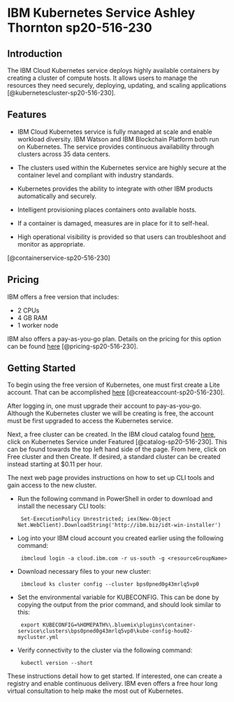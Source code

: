 # IBM Kubernetes Service Ashley Thornton sp20-516-230

## Introduction

The IBM Cloud Kubernetes service deploys highly available containers by
 creating a cluster of compute hosts. It allows users to manage the resources
  they need securely, deploying, updating, and scaling applications 
  [@kubernetescluster-sp20-516-230].
  
## Features

* IBM Cloud Kubernetes service is fully managed at scale and enable workload
 diversity. IBM Watson and IBM Blockchain Platform both run on Kubernetes. The 
 service provides continuous availability through clusters across 35 data
 centers.
 
* The clusters used within the Kubernetes service are highly secure at the
 container level and compliant with industry standards.
 
* Kubernetes provides the ability to integrate with other IBM products
 automatically and securely.
  
* Intelligent provisioning places containers onto available hosts.
 
* If a container is damaged, measures are in place for it to self-heal.
 
* High operational visibility is provided so that users can troubleshoot and
 monitor as appropriate.
  
[@containerservice-sp20-516-230]
 
## Pricing
 
IBM offers a free version that includes:
* 2 CPUs
* 4 GB RAM
* 1 worker node
 
IBM also offers a pay-as-you-go plan. Details on the pricing for this option
 can be found [here](https://www.ibm.com/cloud/container-service/pricing
 ) [@pricing-sp20-516-230].
  
## Getting Started

To begin using the free version of Kubernetes, one must first create a Lite
 account. That can be accomplished [here](https://www.ibm.com/cloud/free
 ) [@createaccount-sp20-516-230].

After logging in, one must upgrade their account to pay-as-you-go. Although
 the Kubernetes cluster we will be creating is free, the account must be
  first upgraded to access the Kubernetes service.

Next, a free cluster can be created. In the IBM cloud catalog found 
[here](https://cloud.ibm.com/catalog), click on Kubernetes Service under 
Featured [@catalog-sp20-516-230]. This can be found towards the top left 
hand side of the page. From here, click on Free cluster and then Create. 
If desired, a standard cluster can be created instead starting at $0.11 per 
hour.
 
The next web page provides instructions on how to set up CLI tools and gain
 access to the new cluster.
 
 * Run the following command in PowerShell in order to download and install
  the necessary CLI tools:
  
        Set-ExecutionPolicy Unrestricted; iex(New-Object Net.WebClient).DownloadString('http://ibm.biz/idt-win-installer')
  
 * Log into your IBM cloud account you created earlier using the following
  command:
  
        ibmcloud login -a cloud.ibm.com -r us-south -g <resourceGroupName>

 * Download necessary files to your new cluster:
 
        ibmcloud ks cluster config --cluster bps0pned0g43mrlq5vp0
        
 * Set the environmental variable for KUBECONFIG. This can be done by
  copying the output from the prior command, and should look similar to this:
  
        export KUBECONFIG=%HOMEPATH%\.bluemix\plugins\container-service\clusters\bps0pned0g43mrlq5vp0\kube-config-hou02-mycluster.yml
  
 * Verify connectivity to the cluster via the following command:
 
        kubectl version --short

 These instructions detail how to get started. If interested, one can create
  a registry and enable continuous delivery. IBM even offers a free hour long
   virtual consultation to help make the most out of Kubernetes.
 
